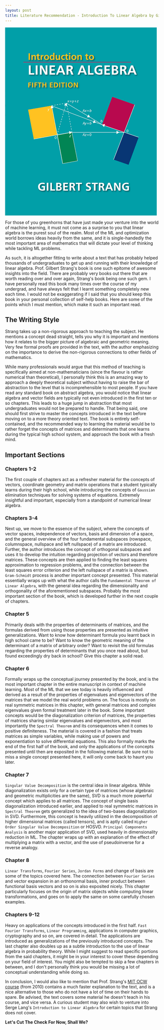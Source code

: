 ```yaml
---
layout:	post
title: Literature Recommendation - Introduction To Linear Algebra by Gilbert Strang
---
```


<a href="//www.wellesleypublishers.com" target="_blank">
	<img align = "middle" src = "/assets/ILAGS.png">
</a>

For those of you greenhorns that have just made your venture into the world of machine learning, it must not come as a surprise to you that linear algebra is the purest soul of the realm. Most of the ML and optimization world borrows ideas heavily from the same, and it is single-handedly the most important area of mathematics that will dictate your level of thinking while tackling ML problems.

As such, it is altogether fitting to write about a text that has probably helped thousands of undergraduates to get up and running with their knowledge of linear algebra. Prof. Gilbert Strang's book is one such epitome of awesome insights into the field. There are probably very books out there that are worth reading over and over again, Strang's book being one such gem. I have personally read this book many times over the course of my undergrad, and have always felt that I learnt something completely new each time. I would not be exaggerating if I said that you should keep this book in your personal collection of self-help books. Here are some of the points which I must mention, which make it such an important read.

## The Writing Style
Strang takes up a non-rigorous approach to teaching the subject. He mentions a concept dead straight, tells you why it is important and mentions how it relates to the bigger picture of algebraic and geometric meaning. Very few formal proofs are provided in the text, with the author emphasizing on the importance to derive the non-rigorous connections to other fields of mathematics. 

While many professionals would argue that this method of teaching is specifically aimed at non-mathematicians (since the flavour is rather numerical than theoretical), I personally think this is an amazing way to approach a deeply theoretical subject without having to raise the bar of abstraction to the level that is incomprehensible to most people. If you have read any standard book on abstract algebra, you would notice that linear algebra and vector fields are typically not even introduced in the first ten or so chapters. This leads to a huge jump in abstraction that most undergraduates would not be prepared to handle. That being said, one should first strive to master the concepts introduced in the text before moving on to a more theory oriented text. The book is entirely self-contained, and the recommended way to learning the material would be to rather forget the concepts of matrices and determinants that one learns during the typical high school system, and approach the book with a fresh mind.

## Important Sections

### Chapters 1-2

The first couple of chapters act as a refresher material for the concepts of vectors, coordinate geometry and matrix operations that a student typically learns during their high school, while introducing the concepts of `Gaussian` elimination techniques for solving systems of equations. Extremely insightful and important, especially from a standpoint of numerical linear algebra.

### Chapters 3-4

Next up, we move to the essence of the subject, where the concepts of vector spaces, independence of vectors, basis and dimension of a space, and the general overview of the four fundamental subspaces (rowspace, columnspace, nullspace and left nullspace) of a matrix are introduced. Further, the author introduces the concept of orthogonal subspaces and uses it to develop the intuition regarding projection of vectors and therefore matrices. These concepts are then applied to finding the least squares approximation to regression problems, and the connection between the least squares error criterion and the left nullspace of a matrix is shown. `Gram-Schmidt` process is another important concept presented. This material essentially wraps up with what the author calls the `Fundamental Theorem of Linear Algebra`, with the general idea regarding the dimensionality and orthogonality of the aforementioned subspaces. Probably the most important section of the book, which is developed further in the next couple of chapters.

### Chapter 5

Primarily deals with the properties of determinants of matrices, and the formulas derived from using those properties are presented as intuitive generalizations. Want to know how determinant formula you learnt back in high school came to be? Want to know the geometric meaning of the determinant of a matrix of arbitrary order? Want to revisit the old formulas regarding the properties of determinants that you once read about, but found exceedingly dry back in school? Give this chapter a solid read.

### Chapter 6

Formally wraps up the conceptual journey presented by the book, and is the most important chapter in the entire manuscript in context of machine learning. Most of the ML that we see today is heavily influenced and derived as a result of the properties of eigenvalues and eigenvectors of the matrices that we model the real world problems on. The focus is mostly on real symmetric matrices in this chapter, with general matrices and complex eigenvalues given formal treatment later in the book. Some important concepts would be the diagonalization criterion of matrices, the properties of matrices sharing similar eigenvalues and eigenvectors, and most importantly the `Spectral Theorem` and its consequences when it comes to positive definiteness. The material is covered in a fashion that treats matrices as simple variables, while making use of powers and exponentiation to solve differential equations. This also formally marks the end of the first half of the book, and only the applications of the concepts presented until then are exposited in the following material. Be sure not to miss a single concept presented here, it will only come back to haunt you later.

### Chapter 7

`Singular Value Decomposition` is the central idea in linear algebra. While diagonalization exists only for a certain type of matrices (whose algebraic and geometric multiplicities are the same), SVD is a much more powerful concept which applies to all matrices. The concept of single basis diagonalization introduced earlier, and applied to real symmetric matrices in `Spectral Theorem` gets generalized to the idea of two-bases diagonalization in SVD. Furthermore, this concept is heavily utilized in the decomposition of higher dimensional matrices (called tensors), and is aptly called `Higher Order Singular Value Decomposition` or HOSVD. `Principal Components Analysis` is another major application of SVD, used heavily in dimensionality reduction in ML. The chapter wraps up with an explanation of the effect of multiplying a matrix with a vector, and the use of pseudoinverse for a reverse analogy.

### Chapter 8
`Linear Transforms`, `Fourier Series`, `Jordan Forms` and change of basis are some of the topics covered here. The connection between `Fourier Series` and vector expansion in an orthonormal basis, inner product between functional basis vectors and so on is also exposited nicely. This chapter particularly focuses on the origin of matrix objects while computing linear transformations, and goes on to apply the same on some carefully chosen examples.

### Chapters 9-12

Heavy on applications of the concepts introduced in the first half. `Fast Fourier Transforms`, `Linear Programming`, applications in computer graphics, cryptography and so on, are covered in detail. The applications are introduced as generalizations of the previously introduced concepts.  The last chapter also doubles up as a subtle introduction to the use of linear algebra in probability theory. While I might suggest to read specific portions from the said chapters, it might be in your interest to cover these depending on your field of interest. You might also be tempted to skip a few chapters in between, and I don't personally think you would be missing a lot of conceptual understanding while doing so.


In conclusion, I would also like to mention that Prof. Strang's [MIT OCW course](https://ocw.mit.edu/courses/mathematics/18-06-linear-algebra-spring-2010/index.htm) (from 2010) contains a much faster explanation to the text, and is a nice alternative to those who do not have a lot of time on their hands to spare. Be advised, the text covers some material he doesn't teach in his course, and vice versa. A curious student may also wish to venture into Serge Lang's `Introduction to Linear Algebra` for certain topics that Strang does not cover.

**Let's Cut The Check For Now, Shall We?**